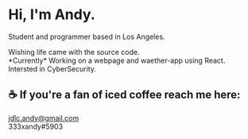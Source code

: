# Hi, I'm Andy.
Student and programmer based in Los Angeles.

Wishing life came with the source code. <br/>
\*Currently\* Working on a webpage and waether-app using React. <br/>
Intersted in CyberSecurity.
## :coffee: If you're a fan of iced coffee reach me here:
jdlc.andy@gmail.com<br/>
333xandy#5903

<!---
333xAndy/333xAndy is a ✨ special ✨ repository because its `README.md` (this file) appears on your GitHub profile.
You can click the Preview link to take a look at your changes.
--->
